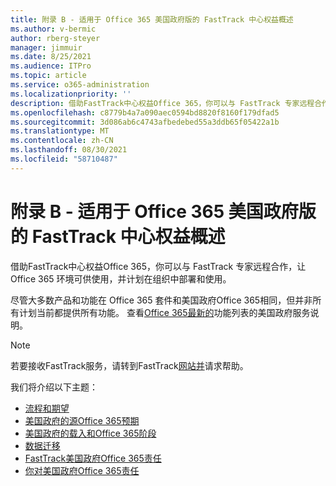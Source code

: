 ```yaml
---
title: 附录 B - 适用于 Office 365 美国政府版的 FastTrack 中心权益概述
ms.author: v-bermic
author: rberg-steyer
manager: jimmuir
ms.date: 8/25/2021
ms.audience: ITPro
ms.topic: article
ms.service: o365-administration
ms.localizationpriority: ''
description: 借助FastTrack中心权益Office 365，你可以与 FastTrack 专家远程合作，让 Office 365 环境可供使用，并计划在组织中部署和使用。
ms.openlocfilehash: c8779b4a7a090aec0594bd8820f8160f179dfad5
ms.sourcegitcommit: 3d086ab6c4743afbedebed55a3ddb65f05422a1b
ms.translationtype: MT
ms.contentlocale: zh-CN
ms.lasthandoff: 08/30/2021
ms.locfileid: "58710487"
---
```

# <a name="appendix-b---fasttrack-center-benefit-overview-for-office-365-us-government"></a>附录 B - 适用于 Office 365 美国政府版的 FastTrack 中心权益概述

借助FastTrack中心权益Office 365，你可以与 FastTrack 专家远程合作，让 Office 365 环境可供使用，并计划在组织中部署和使用。 
  
尽管大多数产品和功能在 Office 365 套件和美国政府Office 365相同，但并非所有计划当前都提供所有功能。 查看[Office 365最新的](https://aka.ms/aboutgovcloud)功能列表的美国政府服务说明。

> [!NOTE]
> 若要接收FastTrack服务，请转到FastTrack[网站并](https://go.microsoft.com/fwlink/?linkid=780698)请求帮助。  

我们将介绍以下主题：
- [流程和期望](process-and-expectations.md) 
- [美国政府的源Office 365预期](US-Gov-appendix-source-environment-expectations.md)   
- [美国政府的载入和Office 365阶段](US-Gov-appendix-onboarding-and-migration.md)
- [数据迁移](data-migration.md)    
- [FastTrack美国政府Office 365责任](US-Gov-appendix-fasttrack-responsibilities.md)   
- [你对美国政府Office 365责任](US-Gov-appendix-your-responsibilities.md)    

